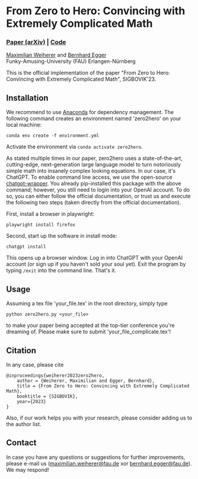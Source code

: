 # From Zero to Hero: Convincing with Extremely Complicated Math

### [Paper (arXiv)](https://arxiv.org/abs/2304.00399) | [Code](https://github.com/mweiherer/zero2hero)

[Maximilian Weiherer](https://mweiherer.github.io/) and
[Bernhard Egger](https://eggerbernhard.ch/)<br>
Funky-Amusing-University (FAU) Erlangen-Nürnberg

This is the official implementation of the paper "From Zero to Hero: Convincing with Extremely Complicated Math", SIGBOVIK'23.

## Installation
We recommend to use [Anaconda](https://en.wikipedia.org/wiki/Anaconda) for dependency management. The following command creates an environment named 'zero2hero' on your local machine:
```
conda env create -f environment.yml
```
Activate the environment via `conda activate zero2hero`.

As stated multiple times in our paper, zero2hero uses a state-of-the-art, cutting-edge, next-generation large language model to turn notoriously simple math into insanely complex looking equations. In our case, it's ChatGPT. To enable command line access, we use the open-source [chatgpt-wrapper](https://github.com/mmabrouk/chatgpt-wrapper). You already pip-installed this package with the above command; however, you still need to login into your OpenAI account. To do so, you can either follow the official documentation, or trust us and execute the following two steps (taken directly from the official documentation).

First, install a browser in playwright:
```
playwright install firefox
```

Second, start up the software in install mode:
```
chatgpt install
```

This opens up a browser window. Log in into ChatGPT with your OpenAI account (or sign up if you haven't sold your soul yet). Exit the program by typing `/exit` into the command line. That's it.

## Usage
Assuming a tex file 'your_file.tex' in the root directory, simply type
```
python zero2hero.py <your_file>
```
to make your paper being accepted at the top-tier conference you're dreaming of. Please make sure to submit 'your_file_complicate.tex'!

## Citation
In any case, please cite 

```
@inproceedings{weiherer2023zero2hero,
    author = {Weiherer, Maximilian and Egger, Bernhard},
    title = {From Zero to Hero: Convincing with Extremely Complicated Math},
    booktitle = {SIGBOVIK},
    year={2023}
}
```
Also, if our work helps you with your research, please consider adding us to the author list. 

## Contact
In case you have any questions or suggestions for further improvements, please e-mail us (maximilian.weiherer@fau.de xor bernhard.egger@fau.de). We may respond!

